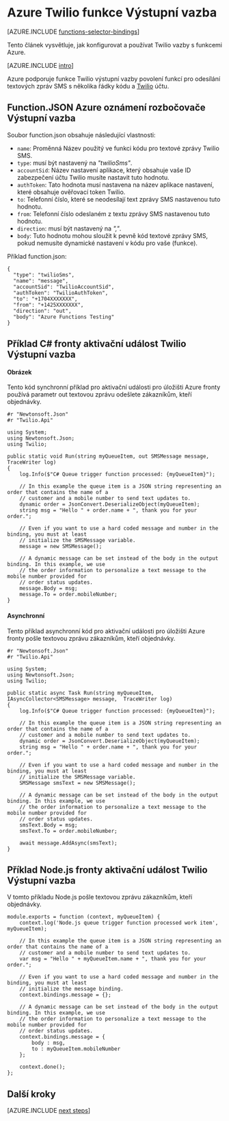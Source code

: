 <properties
    pageTitle="Azure vazby funkce Twilio | Microsoft Azure"
    description="Pochopte, jak pomocí funkce Azure Twilio vazby."
    services="functions"
    documentationCenter="na"
    authors="wesmc7777"
    manager="erikre"
    editor=""
    tags=""
    keywords="Azure funguje, funkce a zpracování události, dynamické výpočetním bez serveru architektura"/>

<tags
    ms.service="functions"
    ms.devlang="multiple"
    ms.topic="reference"
    ms.tgt_pltfrm="multiple"
    ms.workload="na"
    ms.date="10/20/2016"
    ms.author="wesmc"/>

# <a name="azure-functions-twilio-output-binding"></a>Azure Twilio funkce Výstupní vazba

[AZURE.INCLUDE [functions-selector-bindings](../../includes/functions-selector-bindings.md)]

Tento článek vysvětluje, jak konfigurovat a používat Twilio vazby s funkcemi Azure. 

[AZURE.INCLUDE [intro](../../includes/functions-bindings-intro.md)] 

Azure podporuje funkce Twilio výstupní vazby povolení funkcí pro odesílání textových zpráv SMS s několika řádky kódu a [Twilio](https://www.twilio.com/) účtu. 
 

## <a name="functionjson-for-azure-notification-hub-output-binding"></a>Function.JSON Azure oznámení rozbočovače Výstupní vazba

Soubor function.json obsahuje následující vlastnosti:

- `name`: Proměnná Název použitý ve funkci kódu pro textové zprávy Twilio SMS.
- `type`: musí být nastavený na *"twilioSms"*.
- `accountSid`: Název nastavení aplikace, který obsahuje vaše ID zabezpečení účtu Twilio musíte nastavit tuto hodnotu.
- `authToken`: Tato hodnota musí nastavena na název aplikace nastavení, které obsahuje ověřovací token Twilio.
- `to`: Telefonní číslo, které se neodesílají text zprávy SMS nastavenou tuto hodnotu.
- `from`: Telefonní číslo odeslaném z textu zprávy SMS nastavenou tuto hodnotu.
- `direction`: musí být nastavený na *","*.
- `body`: Tuto hodnotu mohou sloužit k pevně kód textové zprávy SMS, pokud nemusíte dynamické nastavení v kódu pro vaše (funkce). 

 
Příklad function.json:

    {
      "type": "twilioSms",
      "name": "message",
      "accountSid": "TwilioAccountSid",
      "authToken": "TwilioAuthToken",
      "to": "+1704XXXXXXX",
      "from": "+1425XXXXXXX",
      "direction": "out",
      "body": "Azure Functions Testing"
    }


## <a name="example-c-queue-trigger-with-twilio-output-binding"></a>Příklad C# fronty aktivační událost Twilio Výstupní vazba

#### <a name="synchronous"></a>Obrázek

Tento kód synchronní příklad pro aktivační události pro úložišti Azure fronty používá parametr out textovou zprávu odešlete zákazníkům, kteří objednávky.

    #r "Newtonsoft.Json"
    #r "Twilio.Api"

    using System;
    using Newtonsoft.Json;
    using Twilio;

    public static void Run(string myQueueItem, out SMSMessage message,  TraceWriter log)
    {
        log.Info($"C# Queue trigger function processed: {myQueueItem}");
    
        // In this example the queue item is a JSON string representing an order that contains the name of a 
        // customer and a mobile number to send text updates to.
        dynamic order = JsonConvert.DeserializeObject(myQueueItem);
        string msg = "Hello " + order.name + ", thank you for your order.";
    
        // Even if you want to use a hard coded message and number in the binding, you must at least 
        // initialize the SMSMessage variable.
        message = new SMSMessage();

        // A dynamic message can be set instead of the body in the output binding. In this example, we use 
        // the order information to personalize a text message to the mobile number provided for
        // order status updates.
        message.Body = msg;
        message.To = order.mobileNumber;
    }

#### <a name="asynchronous"></a>Asynchronní

Tento příklad asynchronní kód pro aktivační události pro úložišti Azure fronty pošle textovou zprávu zákazníkům, kteří objednávky.

    #r "Newtonsoft.Json"
    #r "Twilio.Api"
     
    using System;
    using Newtonsoft.Json;
    using Twilio;
    
    public static async Task Run(string myQueueItem, IAsyncCollector<SMSMessage> message,  TraceWriter log)
    {
        log.Info($"C# Queue trigger function processed: {myQueueItem}");

        // In this example the queue item is a JSON string representing an order that contains the name of a 
        // customer and a mobile number to send text updates to.
        dynamic order = JsonConvert.DeserializeObject(myQueueItem);
        string msg = "Hello " + order.name + ", thank you for your order.";
    
        // Even if you want to use a hard coded message and number in the binding, you must at least 
        // initialize the SMSMessage variable.
        SMSMessage smsText = new SMSMessage();

        // A dynamic message can be set instead of the body in the output binding. In this example, we use 
        // the order information to personalize a text message to the mobile number provided for
        // order status updates.
        smsText.Body = msg;
        smsText.To = order.mobileNumber;
        
        await message.AddAsync(smsText);
    }


## <a name="example-nodejs-queue-trigger-with-twilio-output-binding"></a>Příklad Node.js fronty aktivační událost Twilio Výstupní vazba

V tomto příkladu Node.js pošle textovou zprávu zákazníkům, kteří objednávky.

    module.exports = function (context, myQueueItem) {
        context.log('Node.js queue trigger function processed work item', myQueueItem);
    
        // In this example the queue item is a JSON string representing an order that contains the name of a 
        // customer and a mobile number to send text updates to.
        var msg = "Hello " + myQueueItem.name + ", thank you for your order.";
    
        // Even if you want to use a hard coded message and number in the binding, you must at least 
        // initialize the message binding.
        context.bindings.message = {};
    
        // A dynamic message can be set instead of the body in the output binding. In this example, we use 
        // the order information to personalize a text message to the mobile number provided for
        // order status updates.
        context.bindings.message = {
            body : msg,
            to : myQueueItem.mobileNumber
        };
    
        context.done();
    };

## <a name="next-steps"></a>Další kroky

[AZURE.INCLUDE [next steps](../../includes/functions-bindings-next-steps.md)]
